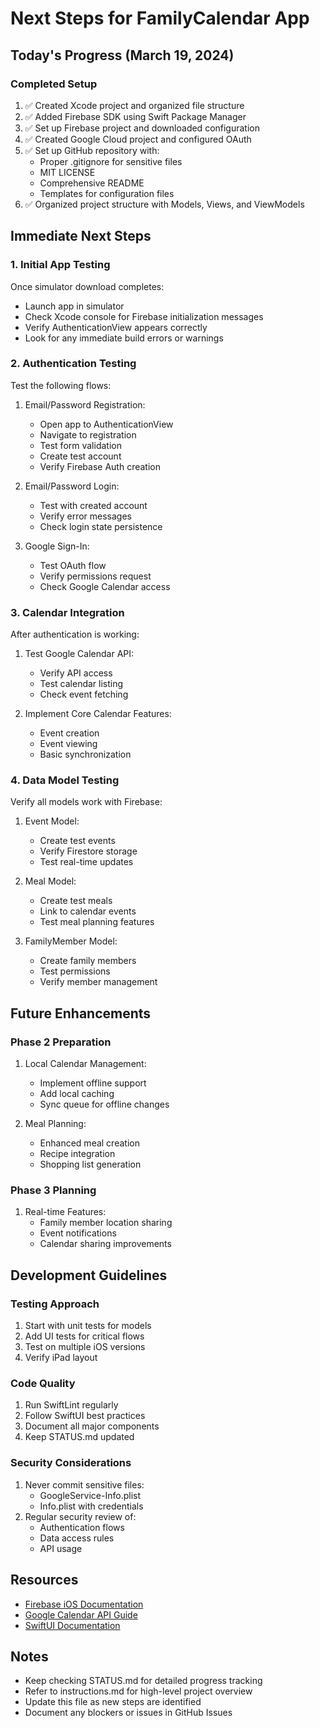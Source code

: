# Next Steps for FamilyCalendar App

## Today's Progress (March 19, 2024)

### Completed Setup
1. ✅ Created Xcode project and organized file structure
2. ✅ Added Firebase SDK using Swift Package Manager
3. ✅ Set up Firebase project and downloaded configuration
4. ✅ Created Google Cloud project and configured OAuth
5. ✅ Set up GitHub repository with:
   - Proper .gitignore for sensitive files
   - MIT LICENSE
   - Comprehensive README
   - Templates for configuration files
6. ✅ Organized project structure with Models, Views, and ViewModels

## Immediate Next Steps

### 1. Initial App Testing
Once simulator download completes:
- Launch app in simulator
- Check Xcode console for Firebase initialization messages
- Verify AuthenticationView appears correctly
- Look for any immediate build errors or warnings

### 2. Authentication Testing
Test the following flows:
1. Email/Password Registration:
   - Open app to AuthenticationView
   - Navigate to registration
   - Test form validation
   - Create test account
   - Verify Firebase Auth creation

2. Email/Password Login:
   - Test with created account
   - Verify error messages
   - Check login state persistence

3. Google Sign-In:
   - Test OAuth flow
   - Verify permissions request
   - Check Google Calendar access

### 3. Calendar Integration
After authentication is working:
1. Test Google Calendar API:
   - Verify API access
   - Test calendar listing
   - Check event fetching

2. Implement Core Calendar Features:
   - Event creation
   - Event viewing
   - Basic synchronization

### 4. Data Model Testing
Verify all models work with Firebase:
1. Event Model:
   - Create test events
   - Verify Firestore storage
   - Test real-time updates

2. Meal Model:
   - Create test meals
   - Link to calendar events
   - Test meal planning features

3. FamilyMember Model:
   - Create family members
   - Test permissions
   - Verify member management

## Future Enhancements

### Phase 2 Preparation
1. Local Calendar Management:
   - Implement offline support
   - Add local caching
   - Sync queue for offline changes

2. Meal Planning:
   - Enhanced meal creation
   - Recipe integration
   - Shopping list generation

### Phase 3 Planning
1. Real-time Features:
   - Family member location sharing
   - Event notifications
   - Calendar sharing improvements

## Development Guidelines

### Testing Approach
1. Start with unit tests for models
2. Add UI tests for critical flows
3. Test on multiple iOS versions
4. Verify iPad layout

### Code Quality
1. Run SwiftLint regularly
2. Follow SwiftUI best practices
3. Document all major components
4. Keep STATUS.md updated

### Security Considerations
1. Never commit sensitive files:
   - GoogleService-Info.plist
   - Info.plist with credentials
2. Regular security review of:
   - Authentication flows
   - Data access rules
   - API usage

## Resources
- [Firebase iOS Documentation](https://firebase.google.com/docs/ios/setup)
- [Google Calendar API Guide](https://developers.google.com/calendar/api/guides/overview)
- [SwiftUI Documentation](https://developer.apple.com/documentation/swiftui)

## Notes
- Keep checking STATUS.md for detailed progress tracking
- Refer to instructions.md for high-level project overview
- Update this file as new steps are identified
- Document any blockers or issues in GitHub Issues 
